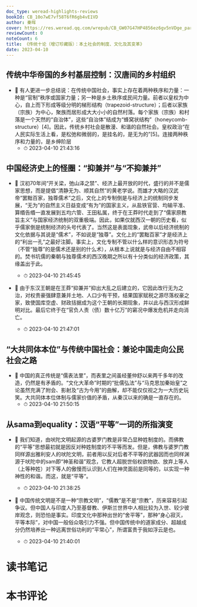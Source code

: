 ```yaml
---
doc_type: weread-highlights-reviews
bookId: CB_10o7wE7vf58T6fR6gb4vE1VD
author: 秦晖
cover: https://res.weread.qq.com/wrepub/CB_GW07G47HP4856ez6gv5nVDge_parsecover
reviewCount: 0
noteCount: 6
title: 《传统十论（增订珍藏版）：本土社会的制度、文化及其变革》
date: 2023-04-10
---
```



## 传统中华帝国的乡村基层控制：汉唐间的乡村组织


- 📌 有人更进一步总结说：在传统中国社会，事实上存在着两种秩序和力量：一种是“官制”秩序或国家力量；另一种是乡土秩序或民间力量。前者以皇权为中心，自上而下形成等级分明的梯形结构（trapezoid-structure）；后者以家族（宗族）为中心，聚族而居形成大大小小的自然村落。每个家族（宗族）和村落是一个天然的“自治体”，这些“自治体”结成为“蜂窝状结构”（honeycomb-structure）[4]。因此，传统乡村社会是散漫、和谐的自然社会。皇权政治“在人民实际生活上看，是松弛和微弱的，是挂名的，是无为的”[5]。连接两种秩序和力量的，是乡绅阶层 
    - ⏱ 2023-04-10 21:43:16 
## 中国经济史上的怪圈：“抑兼并”与“不抑兼并”


- 📌 汉初70年间“开关梁，弛山泽之禁”、经济上最开放的时代，盛行的并不是儒家思想，而是提倡“清静无为、顺其自然”的黄老学说。而雄才大略的汉武帝“罢黜百家，独尊儒术”之后，文化上的专制倒是与经济上的统制同步发展，“无为”的自然主义日益变成“有为”的国家主义，从盐铁官营、均输平准、算缗告缗一直发展到五均六管、王田私属，终于在王莽时代走到了“儒家原教旨主义”与国家经济统制的双重极端。因此，如果仅就西汉一朝的历史看，似乎儒家倒是统制经济的头号代表了。当然这是表面现象，武帝以后经济统制的文化依据与其说是“儒术”，不如说是“独尊”。文化上的“罢黜百家”才是经济上的“利出一孔”之最好注脚。事实上，文化专制不管以什么样的意识形态为符号（不管“独尊”的是儒术还是别的什么术），从根本上说就是与经济自由不相容的。焚书坑儒的秦朝与独尊儒术的西汉晚期之所以有十分类似的经济政策，其缘盖出于此。 
    - ⏱ 2023-04-10 21:45:45 

- 📌 由于东汉王朝是在王莽“抑兼并”抑出大乱之后建立的，它因此改行无为之治，对权贵豪强肆意兼并土地、人口少有干预，结果国家赋税之源尽落权豪之家，致使国库空虚、财政拮据成为这个王朝的长期现象，并以此与西汉形成鲜明对比。最后它终于在“官负人责（债）数十亿万”的窘况中爆发危机并走向消亡。 
    - ⏱ 2023-04-10 21:47:01 
## “大共同体本位”与传统中国社会：兼论中国走向公民社会之路


- 📌 中国的真正传统是“儒表法里”，而表里之间虽经董仲舒以来两千多年的改造，仍然是有矛盾的。“文化大革命”时期的“批儒弘法”与“马克思加秦始皇”之论虽然充满了附会、影射及“古为今用”的曲解，却不能仅仅视之为一大历史玩笑。大共同体本位体制与儒家价值的矛盾，从秦汉以来的确是一直存在的。 
    - ⏱ 2023-04-10 21:50:15 
## 从sama到equality：汉语“平等”一词的所指演变


- 📌 我们知道，由吠陀文明起源的古婆罗门教是非常凸显种姓制度的。而佛教的“平等”思想最初就是因反对种姓制度的不平等而发。但是，佛教与婆罗门教同样源出雅利安人的吠陀文明，前者用以反对后者不平等的武器因而也同样渊源于吠陀中的sam即“神圣和谐”观念，它教人超脱世俗权欲物欲、放弃上等人（上等种姓）对下等人的傲慢而认识到人们在神灵面前是同等的，以实现一种神性的和谐。而这，就是“平等”。 
    - ⏱ 2023-04-10 21:38:25 

- 📌 中国传统文明是不是一种“宗教文明”，“儒教”是不是“宗教”，历来容易引起争议。但中国人与印度人乃至基督教、伊斯兰世界中人相比较为入世、较少彼岸观念，则恐怕是事实。印度文化中那种出世的“舍平等”，那种“身心寂灭，平等本际”，对中国一般俗众吸引力不强。但中国传统中的道家成分、超越成分仍然培养出一种远离世俗功利的“平常心”，所谓富贵于我如浮云是也。 
    - ⏱ 2023-04-10 21:40:01 

# 读书笔记


# 本书评论
